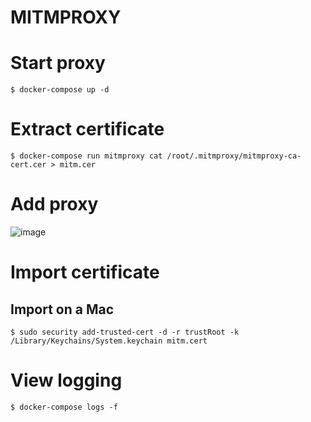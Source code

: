 # MITMPROXY

# Start proxy
```
$ docker-compose up -d
```

# Extract certificate
```
$ docker-compose run mitmproxy cat /root/.mitmproxy/mitmproxy-ca-cert.cer > mitm.cer
```

# Add proxy
![image](https://github.com/marcelmaatkamp/docker-applications/blob/master/mitmproxy/images/Schermafbeelding%202016-10-25%20om%2019.49.50.png?raw=true)

# Import certificate

## Import on a Mac
```
$ sudo security add-trusted-cert -d -r trustRoot -k /Library/Keychains/System.keychain mitm.cert
```

# View logging
```
$ docker-compose logs -f
```
